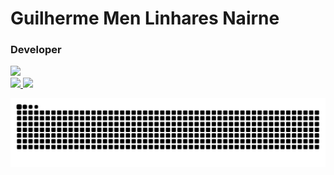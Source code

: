 <h1>Guilherme Men Linhares Nairne</h1>
<h3>Developer</h3>

<img src="https://skillicons.dev/icons?i=css,html,javascript,nodejs,ts,express,nest,py,git,figma,github,linux,ubuntu,postman,mongodb" />
<br>
<div> 
  <a href="https://github.com/GuilhermeNairne">
  <img height="180em" src="https://github-readme-stats.vercel.app/api?username=GuilhermeNairne&show_icons=true&theme=gotham&include_all_commits=true&count_private=true"/>
  <img height="180em" src="https://github-readme-stats.vercel.app/api/top-langs/?username=GuilhermeNairne&layout=compact&langs_count=7&theme=gotham"/>
</div>

![Snake animation](https://github.com/Prisco12/Prisco12/blob/output/github-contribution-grid-snake-dark.svg)

